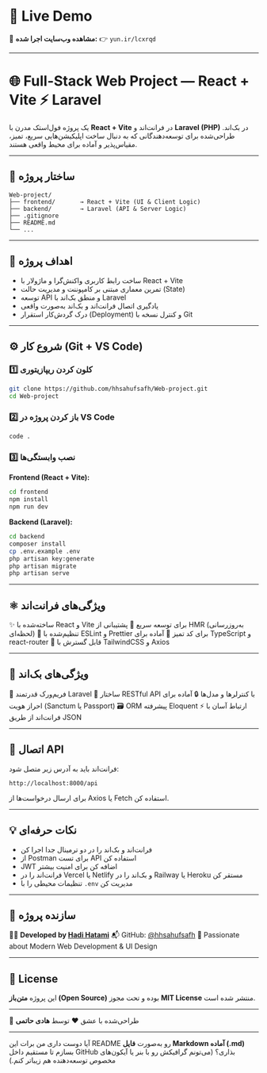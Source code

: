 # 🚀 **Live Demo**

🔗 **مشاهده وب‌سایت اجرا شده:**
👉 `yun.ir/lcxrqd`

---

# 🌐 **Full-Stack Web Project — React + Vite ⚡ Laravel**

یک پروژه فول‌استک مدرن با **React + Vite** در فرانت‌اند و **Laravel (PHP)** در بک‌اند.
طراحی‌شده برای توسعه‌دهندگانی که به دنبال ساخت اپلیکیشن‌هایی سریع، تمیز، مقیاس‌پذیر و آماده برای محیط واقعی هستند.

---

## 📁 **ساختار پروژه**

```
Web-project/
├── frontend/       → React + Vite (UI & Client Logic)
├── backend/        → Laravel (API & Server Logic)
├── .gitignore
├── README.md
└── ...
```

---

## 🎯 **اهداف پروژه**

* ساخت رابط کاربری واکنش‌گرا و ماژولار با React + Vite
* تمرین معماری مبتنی بر کامپوننت و مدیریت حالت (State)
* توسعه API و منطق بک‌اند با Laravel
* یادگیری اتصال فرانت‌اند و بک‌اند به‌صورت واقعی
* درک گردش‌کار استقرار (Deployment) و کنترل نسخه با Git

---

## ⚙️ **شروع کار (Git + VS Code)**

### 1️⃣ کلون کردن ریپازیتوری

```bash
git clone https://github.com/hhsahufsafh/Web-project.git
cd Web-project
```

### 2️⃣ باز کردن پروژه در VS Code

```bash
code .
```

### 3️⃣ نصب وابستگی‌ها

**Frontend (React + Vite):**

```bash
cd frontend
npm install
npm run dev
```

**Backend (Laravel):**

```bash
cd backend
composer install
cp .env.example .env
php artisan key:generate
php artisan migrate
php artisan serve
```

---

## ⚛️ **ویژگی‌های فرانت‌اند**

✨ ساخته‌شده با React و Vite برای توسعه سریع
🔄 پشتیبانی از HMR (به‌روزرسانی لحظه‌ای)
🧹 تنظیم‌شده با ESLint و Prettier برای کد تمیز
💬 آماده برای TypeScript و react-router
🎨 قابل گسترش با TailwindCSS و Axios

---

## 🐘 **ویژگی‌های بک‌اند**

🧱 فریم‌ورک قدرتمند Laravel
🔗 ساختار RESTful API با کنترلرها و مدل‌ها
🔒 آماده برای احراز هویت (Sanctum یا Passport)
🗃️ ORM پیشرفته Eloquent
⚡ ارتباط آسان با فرانت‌اند از طریق JSON

---

## 🔗 **اتصال API**

فرانت‌اند باید به آدرس زیر متصل شود:

```
http://localhost:8000/api
```

برای ارسال درخواست‌ها از Axios یا Fetch استفاده کن.

---

## 💡 **نکات حرفه‌ای**

* فرانت‌اند و بک‌اند را در دو ترمینال جدا اجرا کن
* از Postman برای تست API استفاده کن
* JWT اضافه کن برای امنیت بیشتر
* فرانت‌اند را در Vercel یا Netlify و بک‌اند را در Railway یا Heroku مستقر کن
* تنظیمات محیطی را با `.env` مدیریت کن

---

## 🧠 **سازنده پروژه**

👨‍💻 **Developed by [Hadi Hatami](https://github.com/hhsahufsafh)**
📬 GitHub: [@hhsahufsafh](https://github.com/hhsahufsafh)
💎 Passionate about Modern Web Development & UI Design

---

## 📜 **License**

این پروژه **متن‌باز (Open Source)** بوده و تحت مجوز **MIT License** منتشر شده است.

---

🎨 طراحی‌شده با عشق ❤️ توسط **هادی حاتمی**

---

آیا دوست داری من برات این README رو به‌صورت **فایل Markdown آماده (.md)** بسازم تا مستقیم داخل GitHub بذاری؟
(می‌تونم گرافیکش رو با بنر یا آیکون‌های مخصوص توسعه‌دهنده هم زیباتر کنم.)
